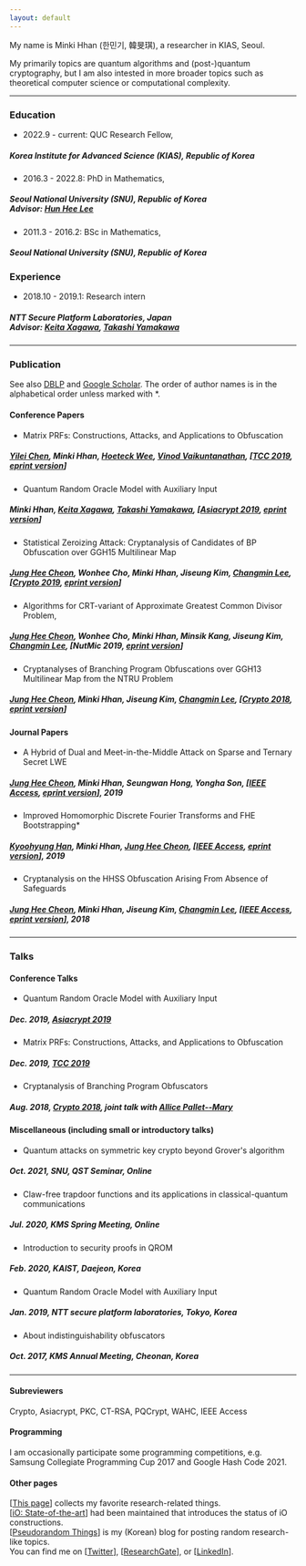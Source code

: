 ```yaml
---
layout: default
---
```


My name is Minki Hhan (한민기, 韓旻琪), a researcher in KIAS, Seoul.

My primarily topics are quantum algorithms and (post-)quantum cryptography, but I am also intested in more broader topics such as theoretical computer science or computational complexity.

* * *

### Education
- 2022.9 - current: QUC Research Fellow,
##### Korea Institute for Advanced Science (KIAS), Republic of Korea
- 2016.3 - 2022.8: PhD in Mathematics,
##### Seoul National University (SNU), Republic of Korea<br/>Advisor: [Hun Hee Lee](http://www.math.snu.ac.kr/~hhlee/)
- 2011.3 - 2016.2: BSc in Mathematics, 
##### Seoul National University (SNU), Republic of Korea


### Experience
- 2018.10 - 2019.1: Research intern
##### NTT Secure Platform Laboratories, Japan<br/>Advisor: [Keita Xagawa](http://xagawa.net/), [Takashi Yamakawa](https://sites.google.com/view/takashiyamakawa)


* * *

### Publication
See also [DBLP](https://dblp.org/pers/hd/h/Hhan:Minki) and [Google Scholar](https://scholar.google.com/citations?user=T5xFDAMAAAAJ&hl=en). The order of author names is in the alphabetical order unless marked with *.

#### Conference Papers
- Matrix PRFs: Constructions, Attacks, and Applications to Obfuscation
##### [Yilei Chen](http://www.chenyilei.net/), Minki Hhan, [Hoeteck Wee](https://www.di.ens.fr/~wee/), [Vinod Vaikuntanathan](https://people.csail.mit.edu/vinodv/), [[TCC 2019](https://link.springer.com/chapter/10.1007%2F978-3-030-36030-6_3), [eprint version](https://eprint.iacr.org/2019/1085)]
- Quantum Random Oracle Model with Auxiliary Input
##### Minki Hhan, [Keita Xagawa](http://xagawa.net/), [Takashi Yamakawa](https://sites.google.com/view/takashiyamakawa), [[Asiacrypt 2019](https://link.springer.com/chapter/10.1007%2F978-3-030-34578-5_21), [eprint version](https://eprint.iacr.org/2019/1093)]
- Statistical Zeroizing Attack: Cryptanalysis of Candidates of BP Obfuscation over GGH15 Multilinear Map
##### [Jung Hee Cheon](http://www.math.snu.ac.kr/~jhcheon/xe2/), Wonhee Cho, Minki Hhan, Jiseung Kim, <a href="http://perso.ens-lyon.fr/changmin.lee/">Changmin Lee</a>, [<a href="https://link.springer.com/chapter/10.1007%2F978-3-030-26954-8_9">Crypto 2019</a>, <a href="https://eprint.iacr.org/2018/1081">eprint version</a>]
- Algorithms for CRT-variant of Approximate Greatest Common Divisor Problem,
##### <a href="http://www.math.snu.ac.kr/~jhcheon/xe2/">Jung Hee Cheon</a>, Wonhee Cho, Minki Hhan, Minsik Kang, Jiseung Kim, <a href="http://perso.ens-lyon.fr/changmin.lee/">Changmin Lee</a>, [NutMic 2019, <a href="https://eprint.iacr.org/2019/195">eprint version</a>]
- Cryptanalyses of Branching Program Obfuscations over GGH13 Multilinear Map from the NTRU Problem
##### <a href="http://www.math.snu.ac.kr/~jhcheon/xe2/">Jung Hee Cheon</a>, Minki Hhan, Jiseung Kim, <a href="http://perso.ens-lyon.fr/changmin.lee/">Changmin Lee</a>, [<a href="https://link.springer.com/chapter/10.1007/978-3-319-96878-0_7">Crypto 2018</a>, <a href="https://eprint.iacr.org/2018/408">eprint version</a>]
        
#### Journal Papers
- A Hybrid of Dual and Meet-in-the-Middle Attack on Sparse and Ternary Secret LWE
##### <a href="http://www.math.snu.ac.kr/~jhcheon/xe2/">Jung Hee Cheon</a>, Minki Hhan, Seungwan Hong, Yongha Son, [<a href="https://ieeexplore.ieee.org/document/8747481">IEEE Access</a>, <a href="https://eprint.iacr.org/2019/1114">eprint version</a>], 2019
- Improved Homomorphic Discrete Fourier Transforms and FHE Bootstrapping*
##### <a href="https://kyoohyunghan.github.io/">Kyoohyung Han</a>, Minki Hhan, <a href="http://www.math.snu.ac.kr/~jhcheon/xe2/">Jung Hee Cheon</a>, [<a href="https://ieeexplore.ieee.org/document/8701685">IEEE Access</a>, <a href="https://eprint.iacr.org/2018/1073">eprint version</a>], 2019
- Cryptanalysis on the HHSS Obfuscation Arising From Absence of Safeguards
##### <a href="http://www.math.snu.ac.kr/~jhcheon/xe2/">Jung Hee Cheon</a>, Minki Hhan, Jiseung Kim, <a href="http://perso.ens-lyon.fr/changmin.lee/">Changmin Lee</a>, [<a href="https://ieeexplore.ieee.org/document/8401690">IEEE Access</a>, <a href="https://eprint.iacr.org/2018/397">eprint version</a>], 2018

* * *

### Talks
#### Conference Talks
- Quantum Random Oracle Model with Auxiliary Input
##### Dec. 2019, [Asiacrypt 2019](https://asiacrypt.iacr.org/2019/)
- Matrix PRFs: Constructions, Attacks, and Applications to Obfuscation
##### Dec. 2019, [TCC 2019](https://tcc.iacr.org/2019/)
- Cryptanalysis of Branching Program Obfuscators
##### Aug. 2018, [Crypto 2018](https://crypto.iacr.org/2018/), joint talk with [Allice Pallet--Mary](https://apelletm.github.io/)


#### Miscellaneous (including small or introductory talks)
- Quantum attacks on symmetric key crypto beyond Grover's algorithm
##### Oct. 2021, SNU, QST Seminar, Online
- Claw-free trapdoor functions and its applications in classical-quantum communications
##### Jul. 2020, KMS Spring Meeting, Online
- Introduction to security proofs in QROM
##### Feb. 2020, KAIST, Daejeon, Korea
- Quantum Random Oracle Model with Auxiliary Input
##### Jan. 2019, NTT secure platform laboratories, Tokyo, Korea
- About indistinguishability obfuscators
##### Oct. 2017, KMS Annual Meeting, Cheonan, Korea

* * *

#### Subreviewers
Crypto, Asiacrypt, PKC, CT-RSA, PQCrypt, WAHC, IEEE Access
#### Programming
I am occasionally participate some programming competitions, e.g. Samsung Collegiate Programming Cup 2017 and Google Hash Code 2021.
#### Other pages
[[This page](./collection.html)] collects my favorite research-related things.   
[[iO: State-of-the-art](https://sites.google.com/view/iostate-of-the-art/home)] had been maintained that introduces the status of iO constructions.   
[[Pseudorandom Things](https://pseudorandomstring.wordpress.com/)] is my (Korean) blog for posting random research-like topics.   
You can find me on [[Twitter](https://twitter.com/MinkiHhan)], [[ResearchGate](https://www.researchgate.net/profile/Minki-Hhan)], or [[LinkedIn](https://www.linkedin.com/in/minki-hhan-b8683a193/)].
